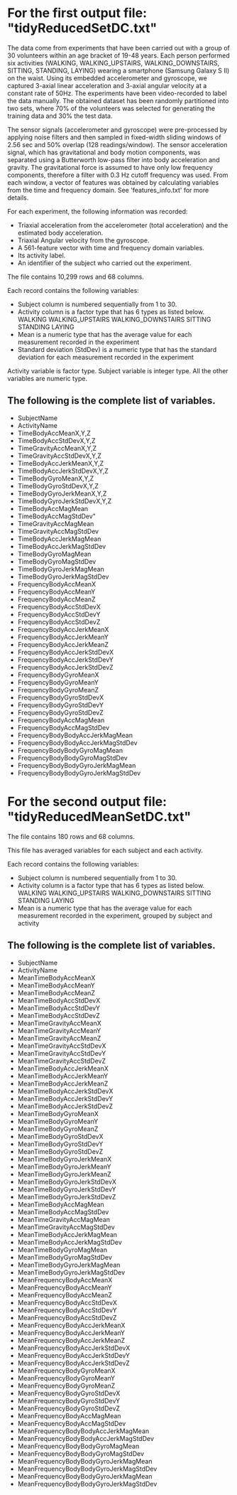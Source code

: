 # For the first output file: "tidyReducedSetDC.txt"

The data come from experiments that have been carried out with a group of 30 volunteers within an age bracket of 19-48 years. Each person performed six activities (WALKING, WALKING_UPSTAIRS, WALKING_DOWNSTAIRS, SITTING, STANDING, LAYING) wearing a smartphone (Samsung Galaxy S II) on the waist. Using its embedded accelerometer and gyroscope, we captured 3-axial linear acceleration and 3-axial angular velocity at a constant rate of 50Hz. The experiments have been video-recorded to label the data manually. The obtained dataset has been randomly partitioned into two sets, where 70% of the volunteers was selected for generating the training data and 30% the test data. 

The sensor signals (accelerometer and gyroscope) were pre-processed by applying noise filters and then sampled in fixed-width sliding windows of 2.56 sec and 50% overlap (128 readings/window). The sensor acceleration signal, which has gravitational and body motion components, was separated using a Butterworth low-pass filter into body acceleration and gravity. The gravitational force is assumed to have only low frequency components, therefore a filter with 0.3 Hz cutoff frequency was used. From each window, a vector of features was obtained by calculating variables from the time and frequency domain. See 'features_info.txt' for more details. 

For each experiment, the following information was recorded:

- Triaxial acceleration from the accelerometer (total acceleration) and the estimated body acceleration.
- Triaxial Angular velocity from the gyroscope. 
- A 561-feature vector with time and frequency domain variables. 
- Its activity label. 
- An identifier of the subject who carried out the experiment. 	

The file contains 10,299 rows and 68 columns. 

Each record contains the following variables:

* Subject column is numbered sequentially from 1 to 30.
* Activity column is a factor type that has 6 types as listed below. WALKING WALKING_UPSTAIRS WALKING_DOWNSTAIRS SITTING STANDING LAYING
* Mean is a numeric type that has the average value for each measurement recorded in the experiment
* Standard deviation (StdDev) is a numeric type that has the standard deviation for each measurement recorded in the experiment

Activity variable is factor type. Subject variable is integer type. All the other variables are numeric type.

## The following is the complete list of variables.

* SubjectName                       
* ActivityName                      
* TimeBodyAccMeanX,Y,Z                  
* TimeBodyAccStdDevX,Y,Z
* TimeGravityAccMeanX,Y,Z               
* TimeGravityAccStdDevX,Y,Z             
* TimeBodyAccJerkMeanX,Y,Z              
* TimeBodyAccJerkStdDevX,Y,Z           
* TimeBodyGyroMeanX,Y,Z                 
* TimeBodyGyroStdDevX,Y,Z               
* TimeBodyGyroJerkMeanX,Y,Z             
* TimeBodyGyroJerkStdDevX,Y,Z           
* TimeBodyAccMagMean                
* TimeBodyAccMagStdDev"              
* TimeGravityAccMagMean
* TimeGravityAccMagStdDev
* TimeBodyAccJerkMagMean
* TimeBodyAccJerkMagStdDev
* TimeBodyGyroMagMean
* TimeBodyGyroMagStdDev
* TimeBodyGyroJerkMagMean
* TimeBodyGyroJerkMagStdDev
* FrequencyBodyAccMeanX
* FrequencyBodyAccMeanY
* FrequencyBodyAccMeanZ
* FrequencyBodyAccStdDevX
* FrequencyBodyAccStdDevY
* FrequencyBodyAccStdDevZ
* FrequencyBodyAccJerkMeanX
* FrequencyBodyAccJerkMeanY
* FrequencyBodyAccJerkMeanZ
* FrequencyBodyAccJerkStdDevX
* FrequencyBodyAccJerkStdDevY
* FrequencyBodyAccJerkStdDevZ
* FrequencyBodyGyroMeanX
* FrequencyBodyGyroMeanY
* FrequencyBodyGyroMeanZ
* FrequencyBodyGyroStdDevX
* FrequencyBodyGyroStdDevY
* FrequencyBodyGyroStdDevZ
* FrequencyBodyAccMagMean
* FrequencyBodyAccMagStdDev
* FrequencyBodyBodyAccJerkMagMean
* FrequencyBodyBodyAccJerkMagStdDev
* FrequencyBodyBodyGyroMagMean
* FrequencyBodyBodyGyroMagStdDev
* FrequencyBodyBodyGyroJerkMagMean
* FrequencyBodyBodyGyroJerkMagStdDev


# For the second output file: "tidyReducedMeanSetDC.txt"

The file contains 180 rows and 68 columns. 

This file has averaged variables for each subject and each activity. 

Each record contains the following variables:

* Subject column is numbered sequentially from 1 to 30.
* Activity column is a factor type that has 6 types as listed below. WALKING WALKING_UPSTAIRS WALKING_DOWNSTAIRS SITTING STANDING LAYING
* Mean is a numeric type that has the average value for each measurement recorded in the experiment, grouped by subject and activity

## The following is the complete list of variables.

* SubjectName
* ActivityName
* MeanTimeBodyAccMeanX
* MeanTimeBodyAccMeanY
* MeanTimeBodyAccMeanZ
* MeanTimeBodyAccStdDevX
* MeanTimeBodyAccStdDevY
* MeanTimeBodyAccStdDevZ
* MeanTimeGravityAccMeanX
* MeanTimeGravityAccMeanY
* MeanTimeGravityAccMeanZ
* MeanTimeGravityAccStdDevX
* MeanTimeGravityAccStdDevY
* MeanTimeGravityAccStdDevZ
* MeanTimeBodyAccJerkMeanX
* MeanTimeBodyAccJerkMeanY
* MeanTimeBodyAccJerkMeanZ
* MeanTimeBodyAccJerkStdDevX
* MeanTimeBodyAccJerkStdDevY
* MeanTimeBodyAccJerkStdDevZ
* MeanTimeBodyGyroMeanX
* MeanTimeBodyGyroMeanY
* MeanTimeBodyGyroMeanZ
* MeanTimeBodyGyroStdDevX
* MeanTimeBodyGyroStdDevY
* MeanTimeBodyGyroStdDevZ
* MeanTimeBodyGyroJerkMeanX
* MeanTimeBodyGyroJerkMeanY
* MeanTimeBodyGyroJerkMeanZ
* MeanTimeBodyGyroJerkStdDevX
* MeanTimeBodyGyroJerkStdDevY
* MeanTimeBodyGyroJerkStdDevZ
* MeanTimeBodyAccMagMean
* MeanTimeBodyAccMagStdDev
* MeanTimeGravityAccMagMean
* MeanTimeGravityAccMagStdDev
* MeanTimeBodyAccJerkMagMean
* MeanTimeBodyAccJerkMagStdDev
* MeanTimeBodyGyroMagMean
* MeanTimeBodyGyroMagStdDev
* MeanTimeBodyGyroJerkMagMean
* MeanTimeBodyGyroJerkMagStdDev
* MeanFrequencyBodyAccMeanX
* MeanFrequencyBodyAccMeanY
* MeanFrequencyBodyAccMeanZ
* MeanFrequencyBodyAccStdDevX
* MeanFrequencyBodyAccStdDevY
* MeanFrequencyBodyAccStdDevZ
* MeanFrequencyBodyAccJerkMeanX
* MeanFrequencyBodyAccJerkMeanY
* MeanFrequencyBodyAccJerkMeanZ
* MeanFrequencyBodyAccJerkStdDevX
* MeanFrequencyBodyAccJerkStdDevY
* MeanFrequencyBodyAccJerkStdDevZ
* MeanFrequencyBodyGyroMeanX
* MeanFrequencyBodyGyroMeanY
* MeanFrequencyBodyGyroMeanZ
* MeanFrequencyBodyGyroStdDevX
* MeanFrequencyBodyGyroStdDevY
* MeanFrequencyBodyGyroStdDevZ
* MeanFrequencyBodyAccMagMean
* MeanFrequencyBodyAccMagStdDev
* MeanFrequencyBodyBodyAccJerkMagMean
* MeanFrequencyBodyBodyAccJerkMagStdDev
* MeanFrequencyBodyBodyGyroMagMean
* MeanFrequencyBodyBodyGyroMagStdDev
* MeanFrequencyBodyBodyGyroJerkMagMean
* MeanFrequencyBodyBodyGyroJerkMagStdDev
* MeanFrequencyBodyBodyGyroJerkMagMean
* MeanFrequencyBodyBodyGyroJerkMagStdDev
